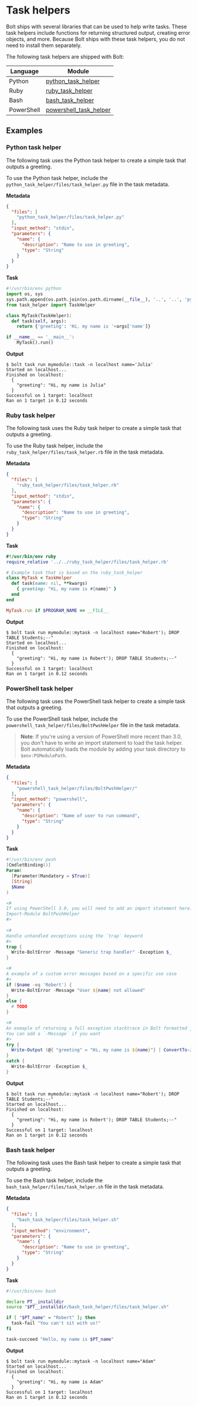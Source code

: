 # Task helpers

Bolt ships with several libraries that can be used to help write tasks.
These task helpers include functions for returning structured output,
creating error objects, and more. Because Bolt ships with these task
helpers, you do not need to install them separately.

The following task helpers are shipped with Bolt:

| Language | Module |
| --- | --- |
| Python | [python_task_helper](https://forge.puppet.com/modules/puppetlabs/python_task_helper) |
| Ruby | [ruby_task_helper](https://forge.puppet.com/modules/puppetlabs/ruby_task_helper) |
| Bash | [bash_task_helper](https://forge.puppet.com/modules/puppetlabs/bash_task_helper) |
| PowerShell | [powershell_task_helper](https://forge.puppet.com/modules/puppetlabs/powershell_task_helper) |

## Examples

### Python task helper

The following task uses the Python task helper to create a simple task that
outputs a greeting.

To use the Python task helper, include the
`python_task_helper/files/task_helper.py` file in the task metadata.

**Metadata**

```json
{
  "files": [
    "python_task_helper/files/task_helper.py"
  ],
  "input_method": "stdin",
  "parameters": {
    "name": {
      "description": "Name to use in greeting",
      "type": "String"
    }
  }
}
```

**Task**

```python
#!/usr/bin/env python
import os, sys
sys.path.append(os.path.join(os.path.dirname(__file__), '..', '..', 'python_task_helper', 'files'))
from task_helper import TaskHelper

class MyTask(TaskHelper):
  def task(self, args):
    return {'greeting': 'Hi, my name is '+args['name']}

if __name__ == '__main__':
    MyTask().run()
```

**Output**

```console
$ bolt task run mymodule::task -n localhost name='Julia'
Started on localhost...
Finished on localhost:
  {
    "greeting": "Hi, my name is Julia"
  }
Successful on 1 target: localhost
Ran on 1 target in 0.12 seconds
```

### Ruby task helper

The following task uses the Ruby task helper to create a simple task that
outputs a greeting.

To use the Ruby task helper, include the
`ruby_task_helper/files/task_helper.rb` file in the task metadata.

**Metadata**

```json
{
  "files": [
    "ruby_task_helper/files/task_helper.rb"
  ],
  "input_method": "stdin",
  "parameters": {
    "name": {
      "description": "Name to use in greeting",
      "type": "String"
    }
  }
}
```

**Task**

```ruby
#!/usr/bin/env ruby
require_relative '../../ruby_task_helper/files/task_helper.rb'

# Example task that is based on the ruby_task_helper
class MyTask < TaskHelper
  def task(name: nil, **kwargs)
    { greeting: "Hi, my name is #{name}" }
  end
end

MyTask.run if $PROGRAM_NAME == __FILE__
```

**Output**

```console
$ bolt task run mymodule::mytask -n localhost name="Robert'); DROP TABLE Students;--"
Started on localhost...
Finished on localhost:
  {
    "greeting": "Hi, my name is Robert'); DROP TABLE Students;--"
  }
Successful on 1 target: localhost
Ran on 1 target in 0.12 seconds
```


### PowerShell task helper

The following task uses the PowerShell task helper to create a simple task that
outputs a greeting.

To use the PowerShell task helper, include the
`powershell_task_helper/files/BoltPwshHelper` file in the task metadata.

> **Note**: If you're using a version of PowerShell more recent than 3.0, you
  don't have to write an import statement to load the task helper. Bolt
  automatically loads the module by adding your task directory to
  `$env:PSModulePath`.

**Metadata**

```json
{
  "files": [
    "powershell_task_helper/files/BoltPwshHelper/"
  ],
  "input_method": "powershell",
  "parameters": {
    "name": {
      "description": "Name of user to run command",
      "type": "String"
    }
  }
}
```

**Task**

```powershell
#!/usr/bin/env pwsh
[CmdletBinding()]
Param(
  [Parameter(Mandatory = $True)]
  [String]
  $Name
)

<#
If using PowerShell 3.0, you will need to add an import statement here:
Import-Module BoltPwshHelper
#>
​
<#
Handle unhandled exceptions using the `trap` keyword
#>
trap {
  Write-BoltError -Message "Generic trap handler" -Exception $_
}

<#
A example of a custom error messages based on a specific use case
#>
if ($name -eq 'Robert') {
  Write-BoltError -Message "User ${name} not allowed"
}
else {
  # TODO
}

<#
An exmaple of returning a full exception stacktrace in Bolt formatted json
You can add a `-Message` if you want
#>
try {
  Write-Output (@{ "greeting" = "Hi, my name is ${name}"} | ConvertTo-JSON)
}
catch {
  Write-BoltError -Exception $_
}
```

**Output**

```console
$ bolt task run mymodule::mytask -n localhost name="Robert'); DROP TABLE Students;--"
Started on localhost...
Finished on localhost:
  {
    "greeting": "Hi, my name is Robert'); DROP TABLE Students;--"
  }
Successful on 1 target: localhost
Ran on 1 target in 0.12 seconds
```

### Bash task helper

The following task uses the Bash task helper to create a simple task that
outputs a greeting.

To use the Bash task helper, include the
`bash_task_helper/files/task_helper.sh` file in the task metadata.

**Metadata**

```json
{
  "files": [
    "bash_task_helper/files/task_helper.sh"
  ],
  "input_method": "environment",
  "parameters": {
    "name": {
      "description": "Name to use in greeting",
      "type": "String"
    }
  }
}
```

**Task**

```bash
#!/usr/bin/env bash

declare PT__installdir
source "$PT__installdir/bash_task_helper/files/task_helper.sh"

if [ "$PT_name" = "Robert" ]; then
  task-fail "You can't sit with us!"
fi

task-succeed "Hello, my name is $PT_name"
```

**Output**

```console
$ bolt task run mymodule::mytask -n localhost name="Adam"
Started on localhost...
Finished on localhost:
  {
    "greeting": "Hi, my name is Adam"
  }
Successful on 1 target: localhost
Ran on 1 target in 0.12 seconds
```
